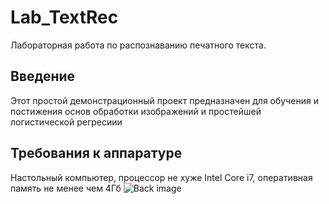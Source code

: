 # Lab_TextRec
Лабораторная работа по распознаванию печатного текста.
## Введение
Этот простой демонстрационный проект предназначен для обучения и постижения основ обработки изображений и простейшей логистической регресиии
## Требования к аппаратуре
Настольный компьютер, процессор не хуже Intel Core i7, оперативная память не менее чем 4Гб
![Back image](/images/back.jpg)
